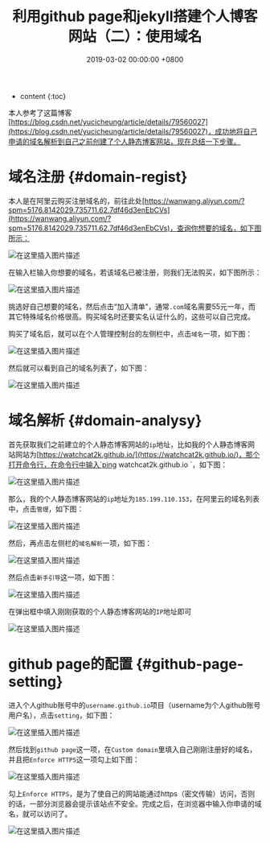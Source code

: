 ﻿---
layout: post
title:  利用github page和jekyll搭建个人博客网站（二）：使用域名
date:   2019-03-02 00:00:00 +0800
categories: 个人静态博客网站建设
---

* content
{:toc}





本人参考了这篇博客[https://blog.csdn.net/yucicheung/article/details/79560027](https://blog.csdn.net/yucicheung/article/details/79560027)，成功地将自己申请的域名解析到自己之前创建了个人静态博客网站，现在总结一下步骤。

# 域名注册  {#domain-regist}
本人是在阿里云购买注册域名的，前往此处[https://wanwang.aliyun.com/?spm=5176.8142029.735711.62.7df46d3enEbCVs](https://wanwang.aliyun.com/?spm=5176.8142029.735711.62.7df46d3enEbCVs)，查询你想要的域名，如下图所示：

![在这里插入图片描述](https://raw.githubusercontent.com/watchcat2k/watchcat2k.github.io/master/styles/images/blogImage/2019-03/2019-03-02-1.png)

在输入栏输入你想要的域名，若该域名已被注册，则我们无法购买，如下图所示：

![在这里插入图片描述](https://raw.githubusercontent.com/watchcat2k/watchcat2k.github.io/master/styles/images/blogImage/2019-03/2019-03-02-2.png)

挑选好自己想要的域名，然后点击“加入清单”，通常`.com`域名需要55元一年，而其它特殊域名价格很高。购买域名时还要实名认证什么的，这些可以自己完成。

购买了域名后，就可以在个人管理控制台的左侧栏中，点击`域名`一项，如下图：

![在这里插入图片描述](https://raw.githubusercontent.com/watchcat2k/watchcat2k.github.io/master/styles/images/blogImage/2019-03/2019-03-02-3.png)

然后就可以看到自己的域名列表了，如下图：

![在这里插入图片描述](https://raw.githubusercontent.com/watchcat2k/watchcat2k.github.io/master/styles/images/blogImage/2019-03/2019-03-02-4.png)

# 域名解析  {#domain-analysy}
首先获取我们之前建立的个人静态博客网站的`ip`地址，比如我的个人静态博客网站网站为[https://watchcat2k.github.io/](https://watchcat2k.github.io/)，那个打开命令行，在命令行中输入`ping watchcat2k.github.io `，如下图：

![在这里插入图片描述](https://raw.githubusercontent.com/watchcat2k/watchcat2k.github.io/master/styles/images/blogImage/2019-03/2019-03-02-5.png)

那么，我的个人静态博客网站的`ip`地址为`185.199.110.153`，在阿里云的域名列表中，点击`管理`，如下图：

![在这里插入图片描述](https://raw.githubusercontent.com/watchcat2k/watchcat2k.github.io/master/styles/images/blogImage/2019-03/2019-03-02-6.png)

然后，再点击左侧栏的`域名解析`一项，如下图：

![在这里插入图片描述](https://raw.githubusercontent.com/watchcat2k/watchcat2k.github.io/master/styles/images/blogImage/2019-03/2019-03-02-7.png)

然后点击`新手引导`这一项，如下图：

![在这里插入图片描述](https://raw.githubusercontent.com/watchcat2k/watchcat2k.github.io/master/styles/images/blogImage/2019-03/2019-03-02-8.png)

在弹出框中填入刚刚获取的个人静态博客网站的`IP`地址即可

![在这里插入图片描述](https://raw.githubusercontent.com/watchcat2k/watchcat2k.github.io/master/styles/images/blogImage/2019-03/2019-03-02-9.png)

# github page的配置  {#github-page-setting}
进入个人github账号中的`username.github.io`项目（username为个人github账号用户名），点击`setting`，如下图：

![在这里插入图片描述](https://raw.githubusercontent.com/watchcat2k/watchcat2k.github.io/master/styles/images/blogImage/2019-03/2019-03-02-10.png)

然后找到`github page`这一项，在`Custom domain`里填入自己刚刚注册好的域名，并且把`Enforce HTTPS`这一项勾上如下图：

![在这里插入图片描述](https://raw.githubusercontent.com/watchcat2k/watchcat2k.github.io/master/styles/images/blogImage/2019-03/2019-03-02-11.png)

勾上`Enforce HTTPS`，是为了使自己的网站能通过https（密文传输）访问，否则的话，一部分浏览器会提示该站点不安全。完成之后，在浏览器中输入你申请的域名，就可以访问了。

![在这里插入图片描述](https://raw.githubusercontent.com/watchcat2k/watchcat2k.github.io/master/styles/images/blogImage/2019-03/2019-03-02-12.png)
